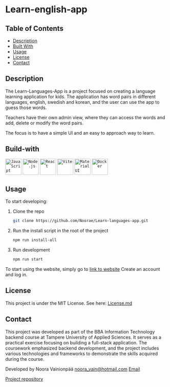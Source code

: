 # Learn-english-app

<!-- Table of Contents -->

## Table of Contents

- [Description](#Description)
- [Built With](#Built-With)
- [Usage](#Usage)
- [License](#License)
- [Contact](#Contact)
  <!-- /Table of Contents -->

## Description

The Learn-Languages-App is a project focused on creating a language learning application for kids.
The application has word pairs in different languages, english, swedish and korean, and the user can
use the app to guess those words.

Teachers have their own admin view, where they can access the words
and add, delete or modify the word pairs.

The focus is to have a simple UI and an easy to approach way to learn.

## Build-with

<div>
	<code><img width="50" src="https://user-images.githubusercontent.com/25181517/117447155-6a868a00-af3d-11eb-9cfe-245df15c9f3f.png" alt="JavaScript" title="JavaScript"/></code>
	<code><img width="50" src="https://user-images.githubusercontent.com/25181517/183568594-85e280a7-0d7e-4d1a-9028-c8c2209e073c.png" alt="Node.js" title="Node.js"/></code>
	<code><img width="50" src="https://user-images.githubusercontent.com/25181517/183897015-94a058a6-b86e-4e42-a37f-bf92061753e5.png" alt="React" title="React"/></code>
	<code><img width="50" src="https://github.com/marwin1991/profile-technology-icons/assets/62091613/b40892ef-efb8-4b0e-a6b5-d1cfc2f3fc35" alt="Vite" title="Vite"/></code>
	<code><img width="50" src="https://user-images.githubusercontent.com/25181517/189716630-fe6c084c-6c66-43af-aa49-64c8aea4a5c2.png" alt="Material UI" title="Material UI"/></code>
	<code><img width="50" src="https://user-images.githubusercontent.com/25181517/117207330-263ba280-adf4-11eb-9b97-0ac5b40bc3be.png" alt="Docker" title="Docker"/></code>
</div>

## Usage

To start developing:

1. Clone the repo
   ```sh
   git clone https://github.com/Noorae/Learn-languages-app.git
   ```
2. Run the install script in the root of the project
   ```sh
   npm run install-all
   ```
3. Run development
   ```js
   npm run start
   ```

To start using the website, simply go to [link to website](#_blank)
Create an account and log in.

## License

This project is under the MIT License. See here: [License.md](/license.md)

## Contact

This project was developed as part of the BBA Information Technology
backend course at Tampere University of Applied Sciences. It serves as
a practical exercise focusing on building a full-stack application.
The coursework emphasized backend development, and the project includes
various technologies and frameworks to demonstrate the skills acquired during the course.

Developed by Noora Vainionpää noora_vain@hotmail.com [Email](noora_vain@hotmail.com)

[Project repository](https://github.com/Noorae/Learn-languages-app)
